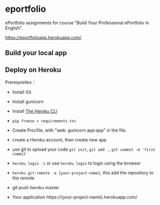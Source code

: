 # eportfolio
ePortfolio assignments for course "Build Your Professional ePortfolio in English".

https://eportfolioapp.herokuapp.com/

## Build your local app

## Deploy on Heroku

Prerequisites：
- Install Git
- Install gunicorn
- Install [The Heroku CLI](https://devcenter.heroku.com/articles/heroku-cli)

- `pip freeze > requirements.txt`
- Create Procfile, with "web: gunicorn app:app" in the file.
- create a Heroku account, then create new app
- use git to upload your code `git init`, `git add .`, `git commit -m 'first commit'`
- `heroku login -i` or use `heroku login` to login using the browser
- `heroku git:remote -a {your-project-name}`, this add the repository to the remote
- git push heroku master
- Your application https://{your-project-name}.herokuapp.com/
